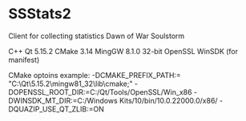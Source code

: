 # SSStats2
Client for collecting statistics Dawn of War Soulstorm

C++
Qt 5.15.2
CMake 3.14
MingGW 8.1.0 32-bit
OpenSSL
WinSDK (for manifest)

CMake optoins example:
-DCMAKE_PREFIX_PATH:= "C:\Qt\5.15.2\mingw81_32\lib\cmake;"
-DOPENSSL_ROOT_DIR:=C:/Qt/Tools/OpenSSL/Win_x86
-DWINSDK_MT_DIR:=C:/Windows Kits/10/bin/10.0.22000.0/x86/
-DQUAZIP_USE_QT_ZLIB:=ON